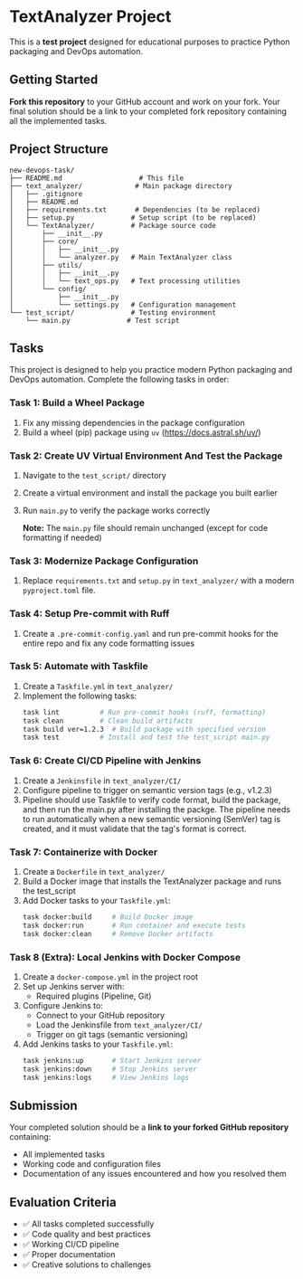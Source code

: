 # TextAnalyzer Project

This is a **test project** designed for educational purposes to practice Python packaging and DevOps automation.

## Getting Started

**Fork this repository** to your GitHub account and work on your fork. Your final solution should be a link to your completed fork repository containing all the implemented tasks.

## Project Structure

```
new-devops-task/
├── README.md                   # This file
├── text_analyzer/             # Main package directory
│   ├── .gitignore
│   ├── README.md
│   ├── requirements.txt       # Dependencies (to be replaced)
│   ├── setup.py              # Setup script (to be replaced)
│   └── TextAnalyzer/         # Package source code
│       ├── __init__.py
│       ├── core/
│       │   ├── __init__.py
│       │   └── analyzer.py   # Main TextAnalyzer class
│       ├── utils/
│       │   ├── __init__.py
│       │   └── text_ops.py   # Text processing utilities
│       └── config/
│           ├── __init__.py
│           └── settings.py   # Configuration management
└── test_script/              # Testing environment
    └── main.py              # Test script
```

## Tasks

This project is designed to help you practice modern Python packaging and DevOps automation. Complete the following tasks in order:

### Task 1: Build a Wheel Package

1. Fix any missing dependencies in the package configuration
2. Build a wheel (pip) package using `uv` (https://docs.astral.sh/uv/)

### Task 2: Create UV Virtual Environment And Test the Package

1. Navigate to the `test_script/` directory
2. Create a virtual environment and install the package you built earlier
3. Run `main.py` to verify the package works correctly

   **Note:** The `main.py` file should remain unchanged (except for code formatting if needed)

### Task 3: Modernize Package Configuration

1. Replace `requirements.txt` and `setup.py` in `text_analyzer/` with a modern `pyproject.toml` file.

### Task 4: Setup Pre-commit with Ruff

1. Create a `.pre-commit-config.yaml` and run pre-commit hooks for the entire repo and fix any code formatting issues

### Task 5: Automate with Taskfile

1. Create a `Taskfile.yml` in `text_analyzer/`
2. Implement the following tasks:
   ```bash
   task lint          # Run pre-commit hooks (ruff, formatting)
   task clean         # Clean build artifacts
   task build ver=1.2.3  # Build package with specified version
   task test          # Install and test the test_script main.py
   ```

### Task 6: Create CI/CD Pipeline with Jenkins

1. Create a `Jenkinsfile` in `text_analyzer/CI/`
2. Configure pipeline to trigger on semantic version tags (e.g., v1.2.3)
3. Pipeline should use Taskfile to verify code format, build the package, and then run the main.py after installing the packge.
   The pipeline needs to run automatically when a new semantic versioning (SemVer) tag is created, and it must validate that the tag's format is correct.

### Task 7: Containerize with Docker

1. Create a `Dockerfile` in `text_analyzer/`
2. Build a Docker image that installs the TextAnalyzer package and runs the test_script
3. Add Docker tasks to your `Taskfile.yml`:
   ```bash
   task docker:build     # Build Docker image
   task docker:run       # Run container and execute tests
   task docker:clean     # Remove Docker artifacts
   ```

### Task 8 (Extra): Local Jenkins with Docker Compose

1. Create a `docker-compose.yml` in the project root
2. Set up Jenkins server with:
   - Required plugins (Pipeline, Git)
3. Configure Jenkins to:
   - Connect to your GitHub repository
   - Load the Jenkinsfile from `text_analyzer/CI/`
   - Trigger on git tags (semantic versioning)
4. Add Jenkins tasks to your `Taskfile.yml`:
   ```bash
   task jenkins:up       # Start Jenkins server
   task jenkins:down     # Stop Jenkins server
   task jenkins:logs     # View Jenkins logs
   ```

## Submission

Your completed solution should be a **link to your forked GitHub repository** containing:
- All implemented tasks
- Working code and configuration files
- Documentation of any issues encountered and how you resolved them

## Evaluation Criteria

- ✅ All tasks completed successfully
- ✅ Code quality and best practices
- ✅ Working CI/CD pipeline
- ✅ Proper documentation
- ✅ Creative solutions to challenges

